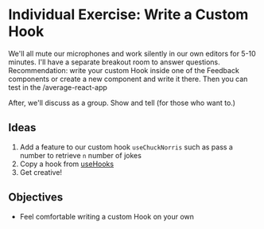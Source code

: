 # Individual Exercise: Write a Custom Hook

We'll all mute our microphones and work silently in our own editors for 5-10 minutes. I'll have a separate breakout room to answer questions.
Recommendation: write your custom Hook inside one of the Feedback components or create a new component and write it there. Then you can test in the /average-react-app

After, we'll discuss as a group. Show and tell (for those who want to.)

## Ideas

1. Add a feature to our custom hook `useChuckNorris` such as pass a number to retrieve `n` number of jokes
2. Copy a hook from [useHooks](https://usehooks.com/)
3. Get creative!

## Objectives

- Feel comfortable writing a custom Hook on your own

<!-- Speaker Notes

1. Move into breakout room
2. Tell people to privately message me when done (this way, we don't have the main chat room pinging.)
3. Have people send me their hook in a gist
4.
 -->
